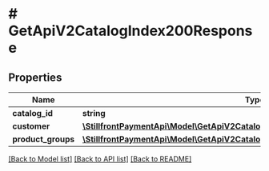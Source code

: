 # # GetApiV2CatalogIndex200Response

## Properties

Name | Type | Description | Notes
------------ | ------------- | ------------- | -------------
**catalog_id** | **string** |  | [optional]
**customer** | [**\StillfrontPaymentApi\Model\GetApiV2CatalogIndex200ResponseCustomer**](GetApiV2CatalogIndex200ResponseCustomer.md) |  | [optional]
**product_groups** | [**\StillfrontPaymentApi\Model\GetApiV2CatalogIndex200ResponseProductGroupsInner[]**](GetApiV2CatalogIndex200ResponseProductGroupsInner.md) |  | [optional]

[[Back to Model list]](../../README.md#models) [[Back to API list]](../../README.md#endpoints) [[Back to README]](../../README.md)
